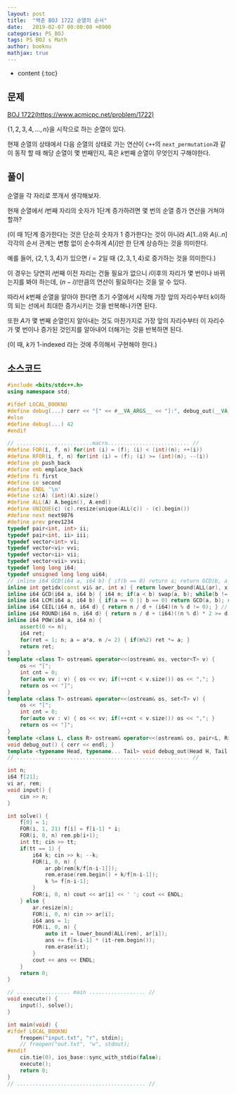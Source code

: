 ```yaml
---
layout: post
title:  "백준 BOJ 1722 순열의 순서"
date:   2019-02-07 00:00:00 +0900
categories: PS_BOJ
tags: PS BOJ s Math
author: booknu
mathjax: true
---
```


* content
{:toc}

## 문제

[BOJ 1722(https://www.acmicpc.net/problem/1722)](https://www.acmicpc.net/problem/1722)

$\{ 1, 2, 3, 4, ... , n \}$을 시작으로 하는 순열이 있다.

현재 순열의 상태에서 다음 순열의 상태로 가는 연산이 `C++`의 `next_permutation`과 같이 동작 할 때 해당 순열이 몇 번째인지, 혹은 $k$번째 순열이 무엇인지 구해야한다.

## 풀이

순열을 각 자리로 쪼개서 생각해보자.

현재 순열에서 $i$번째 자리의 숫자가 $1$단계 증가하려면 몇 번의 순열 증가 연산을 거쳐야 할까?

(이 때 $1$단계 증가한다는 것은 단순히 숫자가 1 증가한다는 것이 아니라 $A[1..i)$와 $A(i..n]$ 각각의 순서 관계는 변함 없이 순수하게 $A[i]$만 한 단계 상승하는 것을 의미한다.

예를 들어, $\{ 2, 1, 3, 4 \}$가 있으면 $i = 2$일 때 $\{ 2, 3, 1, 4 \}$로 증가하는 것을 의미한다.)

이 경우는 당연히 $i$번째 이전 자리는 건들 필요가 없으니 $i$이후의 자리가 몇 번이나 바뀌는지를 봐야 하는데, $(n-i)!$만큼의 연산이 필요하다는 것을 알 수 있다.

따라서 $k$번째 순열을 알아야 한다면 초기 수열에서 시작해 가장 앞의 자리수부터 k이하의 되는 선에서 최대한 증가시키는 것을 반복해나가면 된다.

또한 $A$가 몇 번째 순열인지 알아내는 것도 마찬가지로 가장 앞의 자리수부터 이 자리수가 몇 번이나 증가된 것인지를 알아내어 더해가는 것을 반복하면 된다.

(이 때, $k$가 $1$-indexed 라는 것에 주의해서 구현해야 한다.)

## 소스코드

```cpp
#include <bits/stdc++.h>
using namespace std;

#ifdef LOCAL_BOOKNU
#define debug(...) cerr << "[" << #__VA_ARGS__ << "]:", debug_out(__VA_ARGS__)
#else
#define debug(...) 42
#endif

// ........................macro.......................... //
#define FOR(i, f, n) for(int (i) = (f); (i) < (int)(n); ++(i))
#define RFOR(i, f, n) for(int (i) = (f); (i) >= (int)(n); --(i))
#define pb push_back
#define emb emplace_back
#define fi first
#define se second
#define ENDL '\n'
#define sz(A) (int)(A).size()
#define ALL(A) A.begin(), A.end()
#define UNIQUE(c) (c).resize(unique(ALL(c)) - (c).begin())
#define next next9876
#define prev prev1234
typedef pair<int, int> ii;
typedef pair<int, ii> iii;
typedef vector<int> vi;
typedef vector<vi> vvi;
typedef vector<ii> vii;
typedef vector<vii> vvii;
typedef long long i64;
typedef unsigned long long ui64;
// inline i64 GCD(i64 a, i64 b) { if(b == 0) return a; return GCD(b, a % b); }
inline int getidx(const vi& ar, int x) { return lower_bound(ALL(ar), x) - ar.begin(); } // 좌표 압축에 사용: 정렬된 ar에서 x의 idx를 찾음
inline i64 GCD(i64 a, i64 b) { i64 n; if(a < b) swap(a, b); while(b != 0) { n = a % b; a = b; b = n; } return a; }
inline i64 LCM(i64 a, i64 b) { if(a == 0 || b == 0) return GCD(a, b); return a / GCD(a, b) * b; }
inline i64 CEIL(i64 n, i64 d) { return n / d + (i64)(n % d != 0); } // 음수일 때 이상하게 작동할 수 있음.
inline i64 ROUND(i64 n, i64 d) { return n / d + (i64)((n % d) * 2 >= d); }
inline i64 POW(i64 a, i64 n) {
	assert(0 <= n);
	i64 ret;
	for(ret = 1; n; a = a*a, n /= 2) { if(n%2) ret *= a; }
	return ret;
}
template <class T> ostream& operator<<(ostream& os, vector<T> v) {
	os << "[";
	int cnt = 0;
	for(auto vv : v) { os << vv; if(++cnt < v.size()) os << ","; }
	return os << "]";
}
template <class T> ostream& operator<<(ostream& os, set<T> v) {
	os << "[";
	int cnt = 0;
	for(auto vv : v) { os << vv; if(++cnt < v.size()) os << ","; }
	return os << "]";
}
template <class L, class R> ostream& operator<<(ostream& os, pair<L, R> p) { return os << "(" << p.fi << "," << p.se << ")"; }
void debug_out() { cerr << endl; }
template <typename Head, typename... Tail> void debug_out(Head H, Tail... T) { cerr << " " << H, debug_out(T...); }
// ....................................................... //

int n;
i64 f[21];
vi ar, rem;
void input() {
	cin >> n;
}

int solve() {
	f[0] = 1;
	FOR(i, 1, 21) f[i] = f[i-1] * i;
	FOR(i, 0, n) rem.pb(i+1);
	int tt; cin >> tt;
	if(tt == 1) {
		i64 k; cin >> k; --k;
		FOR(i, 0, n) {
			ar.pb(rem[k/f[n-i-1]]);
			rem.erase(rem.begin() + k/f[n-i-1]);
			k %= f[n-i-1];
		}
		FOR(i, 0, n) cout << ar[i] << ' '; cout << ENDL;
	} else {
		ar.resize(n);
		FOR(i, 0, n) cin >> ar[i];
		i64 ans = 1;
		FOR(i, 0, n) {
			auto it = lower_bound(ALL(rem), ar[i]);
			ans += f[n-i-1] * (it-rem.begin());
			rem.erase(it);
		}
		cout << ans << ENDL;
	}
	return 0;
}

// ................. main .................. //
void execute() {
	input(), solve();
}

int main(void) {
#ifdef LOCAL_BOOKNU
	freopen("input.txt", "r", stdin);
	// freopen("out.txt", "w", stdout);
#endif
	cin.tie(0), ios_base::sync_with_stdio(false);
	execute();
	return 0;
}
// ......................................... //
```